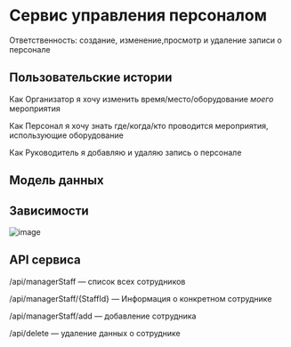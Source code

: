 # Сервис управления персоналом

Ответственность: создание, изменение,просмотр и удаление записи о персонале

## Пользовательские истории

Как Организатор я хочу изменить время/место/оборудование _моего_ мероприятия

Как Персонал я хочу знать где/когда/кто проводится мероприятия, использующие оборудование

Как Руководитель я добавляю и удаляю запись о персонале
 

## Модель данных

## Зависимости
![image](https://user-images.githubusercontent.com/82897496/163626377-7cd3255e-5b7e-4b8d-9a45-8152ad953572.png)

## API сервиса
/api/managerStaff — список всех сотрудников

/api/managerStaff/{StaffId} — Информация о конкретном сотруднике

/api/managerStaff/add — добавление сотрудника

/api/delete — удаление данных о сотруднике
